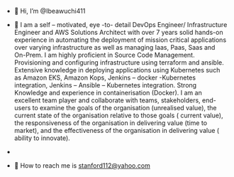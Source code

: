 - 👋 Hi, I’m @Ibeawuchi411
- 👀 I am a self – motivated, eye -to- detail DevOps Engineer/ Infrastructure Engineer and AWS Solutions Architect with over 7 years solid hands-on experience in automating the deployment of mission critical applications over varying infrastructure as well as managing Iaas, Paas, Saas and On-Prem. I am highly proficient in Source Code Management. Provisioning and configuring infrastructure using terraform and ansible. 
Extensive knowledge in deploying applications using Kubernetes such as Amazon EKS, Amazon Kops, Jenkins – docker -Kubernetes integration, Jenkins – Ansible – Kubernetes integration. Strong Knowledge and experience in containerisation (Docker). 
I am an excellent team player and collaborate with teams, stakeholders, end-users to examine the goals of the organisation (unrealised value), the current state of the organisation relative to those goals ( current value), the responsiveness of the organisation in delivering value (time to market), and the effectiveness of the organisation in delivering value ( ability to innovate).   
  

- 
- 💞️ 
How to reach me is stanford112@yahoo.com
<!---
Ibeawuchi411/Ibeawuchi411 is a ✨ special ✨ repository because its `README.md` (this file) appears on your GitHub profile.
You can click the Preview link to take a look at your changes.
--->

